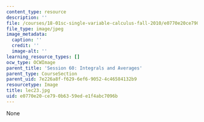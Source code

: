 ```yaml
---
content_type: resource
description: ''
file: /courses/18-01sc-single-variable-calculus-fall-2010/e0770e20ce790b6359ede1f4abc7096b_lec23.jpg
file_type: image/jpeg
image_metadata:
  caption: ''
  credit: ''
  image-alt: ''
learning_resource_types: []
ocw_type: OCWImage
parent_title: 'Session 60: Integrals and Averages'
parent_type: CourseSection
parent_uid: 7e226a8f-f629-6ef6-9052-4c46584132b9
resourcetype: Image
title: lec23.jpg
uid: e0770e20-ce79-0b63-59ed-e1f4abc7096b
---
```

None

